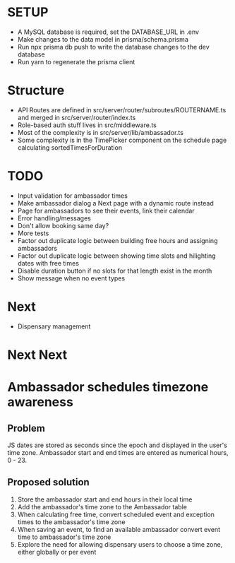 # SETUP

- A MySQL database is required, set the DATABASE_URL in .env
- Make changes to the data model in prisma/schema.prisma
- Run npx prisma db push to write the database changes to the dev database
- Run yarn to regenerate the prisma client

# Structure

- API Routes are defined in src/server/router/subroutes/ROUTERNAME.ts and merged in src/server/router/index.ts
- Role-based auth stuff lives in src/middleware.ts
- Most of the complexity is in src/server/lib/ambassador.ts
- Some complexity is in the TimePicker component on the schedule page calculating sortedTimesForDuration

# TODO

- Input validation for ambassador times
- Make ambassador dialog a Next page with a dynamic route instead
- Page for ambassadors to see their events, link their calendar
- Error handling/messages
- Don't allow booking same day?
- More tests
- Factor out duplicate logic between building free hours and assigning ambassadors
- Factor out duplicate logic between showing time slots and hilighting dates with free times
- Disable duration button if no slots for that length exist in the month
- Show message when no event types

# Next

- Dispensary management

# Next Next

# Ambassador schedules timezone awareness

## Problem

JS dates are stored as seconds since the epoch and displayed in the user's time zone. Ambassador start and end times are entered as numerical hours, 0 - 23.

## Proposed solution

1. Store the ambassador start and end hours in their local time
2. Add the ambassador's time zone to the Ambassador table
3. When calculating free time, convert scheduled event and exception times to the ambassador's time zone
4. When saving an event, to find an available ambassador convert event time to ambassador's time zone
5. Explore the need for allowing dispensary users to choose a time zone, either globally or per event
